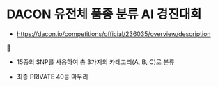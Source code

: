 # DACON 유전체 품종 분류 AI 경진대회

- https://dacon.io/competitions/official/236035/overview/description

🧬
- 15종의 SNP를 사용하여 총 3가지의 카테고리(A, B, C)로 분류

- 최종 PRIVATE 40등 마무리 
